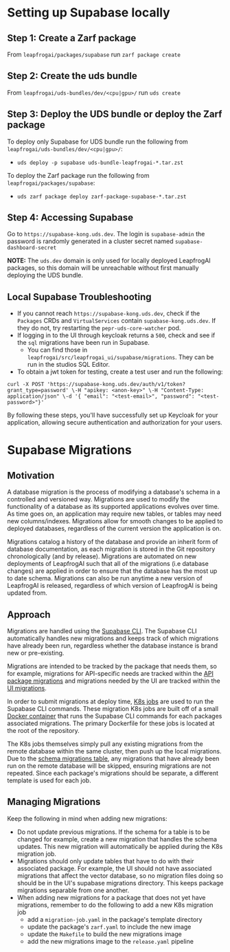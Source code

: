 # Setting up Supabase locally

## Step 1: Create a Zarf package

From `leapfrogai/packages/supabase` run `zarf package create`

## Step 2: Create the uds bundle

From `leapfrogai/uds-bundles/dev/<cpu|gpu>/` run `uds create`


## Step 3: Deploy the UDS bundle or deploy the Zarf package

To deploy only Supabase for UDS bundle run the following from `leapfrogai/uds-bundles/dev/<cpu|gpu>/`:
* `uds deploy -p supabase uds-bundle-leapfrogai-*.tar.zst`

To deploy the Zarf package run the following from `leapfrogai/packages/supabase`:
* `uds zarf package deploy zarf-package-supabase-*.tar.zst`

## Step 4: Accessing Supabase

Go to `https://supabase-kong.uds.dev`. The login is `supabase-admin` the password is randomly generated in a cluster secret named `supabase-dashboard-secret`

**NOTE:** The `uds.dev` domain is only used for locally deployed LeapfrogAI packages, so this domain will be unreachable without first manually deploying the UDS bundle.

## Local Supabase Troubleshooting

* If you cannot reach `https://supabase-kong.uds.dev`, check if the `Packages` CRDs and `VirtualServices` contain `supabase-kong.uds.dev`. If they do not, try restarting the `pepr-uds-core-watcher` pod.
* If logging in to the UI through keycloak returns a `500`, check and see if the `sql` migrations have been run in Supabase.
  * You can find those in `leapfrogai/src/leapfrogai_ui/supabase/migrations`. They can be run in the studios SQL Editor.
* To obtain a jwt token for testing, create a test user and run the following:
```
curl -X POST 'https://supabase-kong.uds.dev/auth/v1/token?grant_type=password' \-H "apikey: <anon-key>" \-H "Content-Type: application/json" \-d '{ "email": "<test-email>", "password": "<test-password>"}'
```

By following these steps, you'll have successfully set up Keycloak for your application, allowing secure authentication and authorization for your users.


# Supabase Migrations

## Motivation

A database migration is the process of modifying a database's schema in a controlled and versioned way. Migrations are used to modify the functionality of a database as its supported applications evolves over time. As time goes on, an application may require new tables, or tables may need new columns/indexes. Migrations allow for smooth changes to be applied to deployed databases, regardless of the current version the application is on.

Migrations catalog a history of the database and provide an inherit form of database documentation, as each migration is stored in the Git repository chronologically (and by release). Migrations are automated on new deployments of LeapfrogAI such that all of the migrations (i.e database changes) are applied in order to ensure that the database has the most up to date schema. Migrations can also be run anytime a new version of LeapfrogAI is released, regardless of which version of LeapfrogAI is being updated from.

## Approach

Migrations are handled using the [Supabase CLI](https://supabase.com/docs/guides/cli/getting-started?queryGroups=platform&platform=linux). The Supabase CLI automatically handles new migrations and keeps track of which migrations have already been run, regardless whether the database instance is brand new or pre-existing.

Migrations are intended to be tracked by the package that needs them, so for example, migrations for API-specific needs are tracked within the [API package migrations](/packages/api/supabase/migrations/) and migrations needed by the UI are tracked within the [UI migrations](/src/leapfrogai_ui/supabase/migrations/).

In order to submit migrations at deploy time, [K8s jobs](https://kubernetes.io/docs/concepts/workloads/controllers/job/) are used to run the Supabase CLI commands. These migration K8s jobs are built off of a small [Docker container](/Dockerfile.migrations) that runs the Supabase CLI commands for each packages associated migrations. The primary Dockerfile for these jobs is located at the root of the repository.

The K8s jobs themselves simply pull any existing migrations from the remote database within the same cluster, then push up the local migrations. Due to the [schema migrations table](https://supabase.com/docs/reference/cli/usage#supabase-db-push), any migrations that have already been run on the remote database will be skipped, ensuring migrations are not repeated. Since each package's migrations should be separate, a different template is used for each job.

## Managing Migrations

Keep the following in mind when adding new migrations:

- Do not update previous migrations. If the schema for a table is to be changed for example, create a new migration that handles the schema updates. This new migration will automatically be applied during the K8s migration job.
- Migrations should only update tables that have to do with their associated package. For example, the UI should not have associated migrations that affect the vector database, so no migration files doing so should be in the UI's supabase migrations directory. This keeps package migrations separable from one another.
- When adding new migrations for a package that does not yet have migrations, remember to do the following to add a new K8s migration job
  - add a `migration-job.yaml` in the package's template directory
  - update the package's `zarf.yaml` to include the new image
  - update the `Makefile` to build the new migrations image
  - add the new migrations image to the `release.yaml` pipeline
